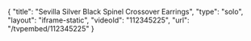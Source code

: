 {
    "title": "Sevilla Silver Black Spinel Crossover Earrings",
    "type": "solo",
    "layout": "iframe-static",
    "videoId": "112345225",
    "url": "\/tvpembed\/112345225"
}